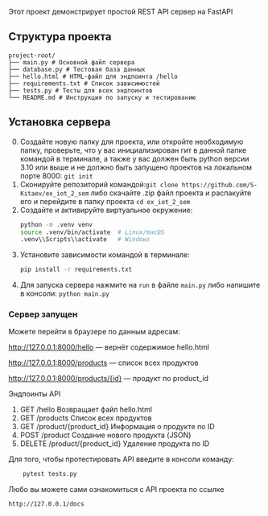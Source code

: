Этот проект демонстрирует простой REST API сервер на FastAPI

## Структура проекта
```
project-root/
├── main.py # Основной файл сервера
├── database.py # Тестовая база данных
├── hello.html # HTML-файл для эндпоинта /hello
├── requirements.txt # Список зависимостей
├── tests.py # Тесты для всех эндпоинтов
└── README.md # Инструкция по запуску и тестированию
```
## Установка сервера
0. Создайте новую папку для проекта, или откройте необходимую папку, проверьте, что у вас инициализирован гит в данной папке командой в терминале, а также у вас должен быть python версии 3.10 или выше и не должно быть запущено проектов на локальном порте 8000: 
```git init```
1. Сконируйте репозиторий командой:```git clone https://github.com/S-Kitaev/ex_iot_2_sem``` либо скачайте .zip файл проекта и распакуйте его и перейдите в папку проекта ```cd ex_iot_2_sem```
2. Создайте и активируйте виртуальное окружение:
   ```bash
   python -m .venv venv
   source .venv/bin/activate  # Linux/macOS
   .venv\\Scripts\\activate   # Windows
    ```
3. Установите зависимости командой в терминале:
    ```bash
    pip install -r requirements.txt
    ```
4. Для запуска сервера нажмите на ```run``` в файле ```main.py``` либо напишите в консоли:
```python main.py```

### Сервер запущен

Можете перейти в браузере по данным адресам:

http://127.0.0.1:8000/hello — вернёт содержимое hello.html

http://127.0.0.1:8000/products — список всех продуктов

http://127.0.0.1:8000/products/{id} — продукт по product_id

Эндпоинты API

1. GET	/hello	Возвращает файл hello.html
2. GET	/products	Список всех продуктов
3. GET	/product/{product_id}	Информация о продукте по ID
4. POST	/product	Создание нового продукта (JSON)
5. DELETE	/product/{product_id}	Удаление продукта по ID

Для того, чтобы протестировать API введите в консоли команду:
```bash 
    pytest tests.py
   ```

Любо вы можете сами ознакомиться с API проекта по ссылке 
```bash
http://127.0.0.1/docs
```
